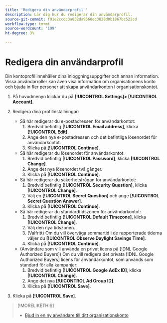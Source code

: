 ```yaml
---
title: 'Redigera din användarprofil '
description: Lär dig hur du redigerar din användarprofil.
source-git-commit: f91e2ccdc3a832da9560ec3828d0b1867bc522cd
workflow-type: tm+mt
source-wordcount: '199'
ht-degree: 3%

---
```


# Redigera din användarprofil

Din kontoprofil innehåller dina inloggningsuppgifter och annan information. Vissa användarroller kan även visa information om organisationens konto och bjuda in fler personer att skapa användarkonton i organisationskontot.

1. På huvudmenyn klickar du på **[!UICONTROL Settings]> [!UICONTROL Account].**

1. Redigera dina profilinställningar:
   * Så här redigerar du e-postadressen för användarkontot:
      1. Bredvid befintlig **[!UICONTROL Email address]**, klicka **[!UICONTROL Edit]**.
      1. Ange den nya e-postadressen och det befintliga lösenordet för användarkontot.
      1. Klicka på **[!UICONTROL Continue]**.
   * Så här redigerar du lösenordet för användarkontot:
      1. Bredvid befintlig **[!UICONTROL Password]**, klicka **[!UICONTROL Change]**.
      1. Ange det nya lösenordet två gånger.
      1. Klicka på **[!UICONTROL Continue]**.
   * Så här redigerar du säkerhetsfrågan för användarkontot:
      1. Bredvid befintlig **[!UICONTROL Security Question]**, klicka **[!UICONTROL Change]**.
      1. Välj en **[!UICONTROL Secret Question]** och ange **[!UICONTROL Secret Question Answer]**.
      1. Klicka på **[!UICONTROL Continue]**.
   * Så här redigerar du standardtidszonen för användarkontot:
      1. Bredvid befintlig **[!UICONTROL Default Timezone]**, klicka **[!UICONTROL Change]**.
      1. Välj den nya tidszonen.
      1. (Valfritt) Om du vill överväga sommartid i de rapporterade tiderna väljer du **[!UICONTROL Observe Daylight Savings Time]**.
      1. Klicka på **[!UICONTROL Continue]**.
   * (Användare som vill använda en privat licens på [!DNL Google Authorized Buyers]) Om du vill redigera det privata [!DNL Google Authorized Buyers] licens för användarkontot, som används som standard för alla kampanjer:
      1. Bredvid befintlig **[!UICONTROL Google AdEx ID]**, klicka **[!UICONTROL Change]**.
      1. Ange det nya **[!UICONTROL Ad Group ID]**.
      1. Klicka på **[!UICONTROL Save]**.

1. Klicka på **[!UICONTROL Save]**.

>[!MORELIKETHIS]
>
>* [Bjud in en ny användare till ditt organisationskonto](user-invite.md)


<!-- >* [User Profile and Organization Account Settings](user-and-account-settings.md) -->
